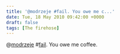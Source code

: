 ```yaml
---
title: '@modrzeje #fail. You owe me c...'
date: Tue, 18 May 2010 09:42:00 +0000
draft: false
tags: [The firehose]
---
```


@[modrzeje](http://twitter.com/modrzeje) #[fail](http://search.twitter.com/search?q=%23fail). You owe me coffee.